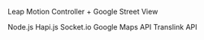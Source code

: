 Leap Motion Controller + Google Street View

Node.js
Hapi.js
Socket.io
Google Maps API
Translink API

